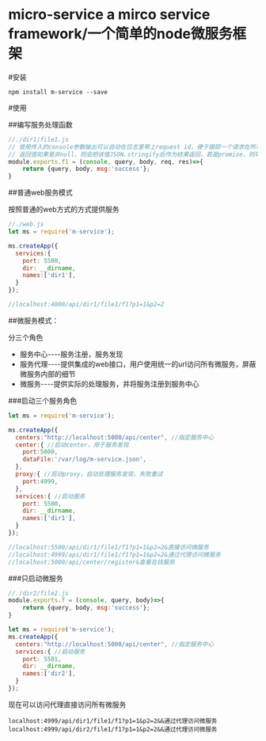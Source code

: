micro-service a mirco service framework/一个简单的node微服务框架
====

#安装

    npm install m-service --save

#使用

##编写服务处理函数

```javascript
//./dir1/file1.js
// 使用传入的console参数输出可以自动在日志里带上request id，便于跟踪一个请求在所有微服务上的日志
// 返回值如果是非null，则会把该值JSON.stringify后作为结果返回，若是promise，则等待promise的结果再返回
module.exports.f1 = (console, query, body, req, res)=>{
	return {query, body, msg:'success'};
}
```

##普通web服务模式

按照普通的web方式的方式提供服务

```javascript
//./web.js
let ms = require('m-service');

ms.createApp({
  services:{
    port: 5500,
    dir: __dirname,
    names:['dir1'],
  }
});

//localhost:4000/api/dir1/file1/f1?p1=1&p2=2
```

##微服务模式：

分三个角色

*   服务中心----服务注册，服务发现
*   服务代理----提供集成的web接口，用户使用统一的url访问所有微服务，屏蔽微服务内部的细节
*   微服务----提供实际的处理服务，并将服务注册到服务中心

###启动三个服务角色
```javascript
let ms = require('m-service');

ms.createApp({
  centers:"http://localhost:5000/api/center", //指定服务中心
  center:{ //启动center，用于服务发现
    port:5000,
    dataFile:'/var/log/m-service.json',
  },
  proxy:{ //启动proxy，自动处理服务发现，失败重试
    port:4999,
  },
  services:{ //启动服务
    port: 5500,
    dir: __dirname,
    names:['dir1'],
  }
});

//localhost:5500/api/dir1/file1/f1?p1=1&p2=2&直接访问微服务
//localhost:4999/api/dir1/file1/f1?p1=1&p2=2&通过代理访问微服务
//localhost:5000/api/center/register&查看在线服务
```
###只启动微服务
```javascript
//./dir2/file2.js
module.exports.f = (console, query, body)=>{
	return {query, body, msg:'success'};
}

let ms = require('m-service');
ms.createApp({
  centers:"http://localhost:5000/api/center", //指定服务中心
  services:{ //启动服务
    port: 5501,
    dir: __dirname,
    names:['dir2'],
  }
});

```

现在可以访问代理直接访问所有微服务

    localhost:4999/api/dir1/file1/f1?p1=1&p2=2&&通过代理访问微服务
    localhost:4999/api/dir2/file1/f1?p1=1&p2=2&&通过代理访问微服务

